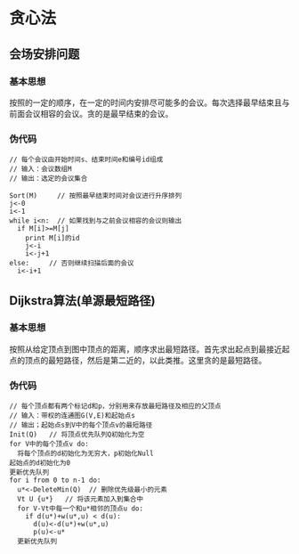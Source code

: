 # 贪心法

## 会场安排问题

### 基本思想

按照的一定的顺序，在一定的时间内安排尽可能多的会议。每次选择最早结束且与前面会议相容的会议。贪的是最早结束的会议。

### 伪代码

```
// 每个会议由开始时间s、结束时间e和编号id组成
// 输入：会议数组M
// 输出：选定的会议集合

Sort(M)     // 按照最早结束时间对会议进行升序排列
j<-0
i<-1
while i<n:  // 如果找到与之前会议相容的会议则输出
  if M[i]>=M[j]
    print M[i]的id
    j<-i
    i<-j+1
else:     // 否则继续扫描后面的会议
  i<-i+1
```

## Dijkstra算法(单源最短路径)

### 基本思想

按照从给定顶点到图中顶点的距离，顺序求出最短路径。首先求出起点到最接近起点的顶点的最短路径，然后是第二近的，以此类推。这里贪的是最短路径。

### 伪代码

```
// 每个顶点都有两个标记d和p，分别用来存放最短路径及相应的父顶点
// 输入：带权的连通图G(V,E)和起始点s
// 输出；起始点s到V中的每个顶点v的最短路径
Init(Q)   // 将顶点优先队列Q初始化为空
for V中的每个顶点v do:
  将每个顶点的d初始化为无穷大，p初始化Null
起始点的d初始化为0
更新优先队列
for i from 0 to n-1 do:
  u*<-DeleteMin(Q)  // 删除优先级最小的元素
  Vt U {u*}   // 将该元素加入到集合中
  for V-Vt中每一个和u*相邻的顶点u do:
    if d(u*)+w(u*,u) < d(u):
      d(u)<-d(u*)+w(u*,u)
      p(u)<-u*
  更新优先队列
```
